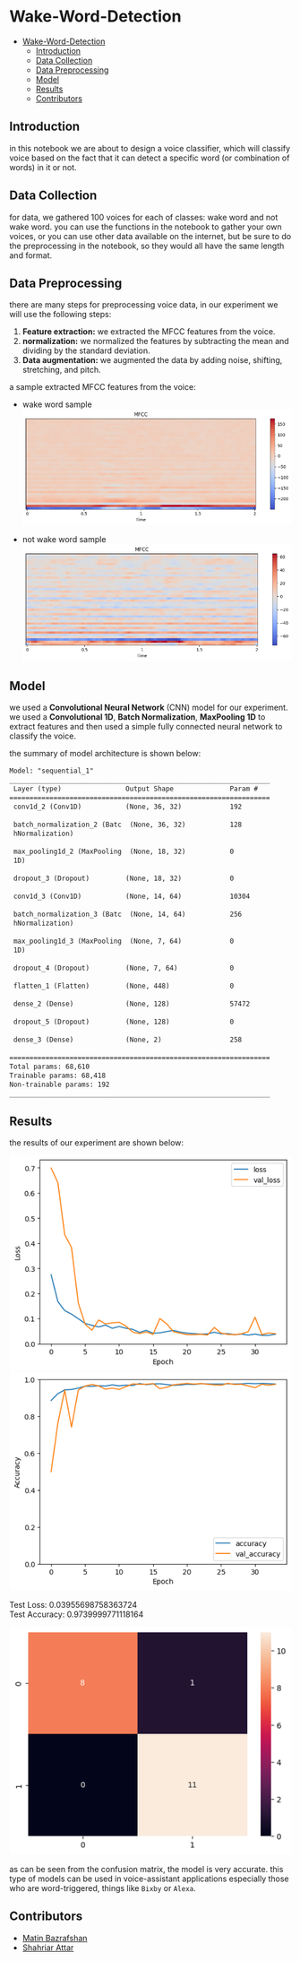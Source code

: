 # Wake-Word-Detection

- [Wake-Word-Detection](#wake-word-detection)
  - [Introduction](#introduction)
  - [Data Collection](#data-collection)
  - [Data Preprocessing](#data-preprocessing)
  - [Model](#model)
  - [Results](#results)
  - [Contributors](#contributors)

## Introduction

in this notebook we are about to design a voice classifier, which will classify voice based on the fact that it can detect a specific word (or combination of words) in it or not.

## Data Collection

for data, we gathered 100 voices for each of classes: wake word and not wake word. you can use the functions in the notebook to gather your own voices, or you can use other data available on the internet, but be sure to do the preprocessing in the notebook, so they would all have the same length and format.

## Data Preprocessing

there are many steps for preprocessing voice data, in our experiment we will use the following steps:

1. **Feature extraction:** we extracted the MFCC features from the voice.
2. **normalization:** we normalized the features by subtracting the mean and dividing by the standard deviation.
3. **Data augmentation:** we augmented the data by adding noise, shifting, stretching, and pitch.

a sample extracted MFCC features from the voice:

- wake word sample
![wake word sample](./images/wake_word_mfcc.png)

- not wake word sample
![not wake word sample](./images/not_wake_word_mfcc.png)

## Model

we used a **Convolutional Neural Network** (CNN) model for our experiment. we used a **Convolutional 1D**, **Batch Normalization**, **MaxPooling 1D** to extract features and then used a simple fully connected neural network to classify the voice.

the summary of model architecture is shown below:

```text
Model: "sequential_1"
_________________________________________________________________
 Layer (type)                Output Shape              Param #   
=================================================================
 conv1d_2 (Conv1D)           (None, 36, 32)            192       
                                                                 
 batch_normalization_2 (Batc  (None, 36, 32)           128       
 hNormalization)                                                 
                                                                 
 max_pooling1d_2 (MaxPooling  (None, 18, 32)           0         
 1D)                                                             
                                                                 
 dropout_3 (Dropout)         (None, 18, 32)            0         
                                                                 
 conv1d_3 (Conv1D)           (None, 14, 64)            10304     
                                                                 
 batch_normalization_3 (Batc  (None, 14, 64)           256       
 hNormalization)                                                 
                                                                 
 max_pooling1d_3 (MaxPooling  (None, 7, 64)            0         
 1D)                                                             
                                                                 
 dropout_4 (Dropout)         (None, 7, 64)             0         
                                                                 
 flatten_1 (Flatten)         (None, 448)               0         
                                                                 
 dense_2 (Dense)             (None, 128)               57472     
                                                                 
 dropout_5 (Dropout)         (None, 128)               0         
                                                                 
 dense_3 (Dense)             (None, 2)                 258       
                                                                 
=================================================================
Total params: 68,610
Trainable params: 68,418
Non-trainable params: 192
_________________________________________________________________
```

## Results

the results of our experiment are shown below:

![loss](./images/loss.png)
![accuracy](./images/accuracy.png)

Test Loss:  0.03955698758363724  
Test Accuracy:  0.9739999771118164

![confusion_matrix](./images/confusion_matrix.png)

as can be seen from the confusion matrix, the model is very accurate. this type of models can be used in voice-assistant applications especially those who are word-triggered, things like `Bixby` or `Alexa`.

## Contributors

- [Matin Bazrafshan](https://github.com/FabulousMatin)
- [Shahriar Attar](https://github.com/Shahriar-0)
